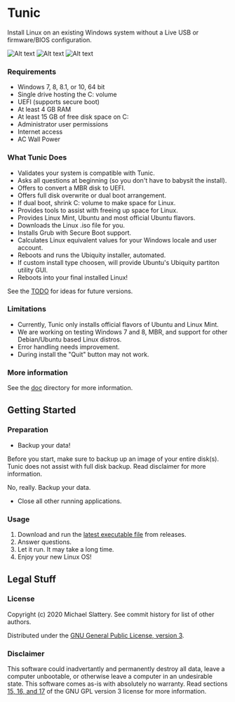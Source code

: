 # Tunic

Install Linux on an existing Windows system without a Live USB or firmware/BIOS configuration.


![Alt text](https://i.imgur.com/VOhRiGh.png) ![Alt text](https://i.imgur.com/YNNt4HZ.png) ![Alt text](https://i.imgur.com/9P8auhO.png)

### Requirements

* Windows 7, 8, 8.1, or 10, 64 bit
* Single drive hosting the C: volume
* UEFI  (supports secure boot)
* At least 4 GB RAM
* At least 15 GB of free disk space on C:
* Administrator user permissions
* Internet access
* AC Wall Power

### What Tunic Does

* Validates your system is compatible with Tunic.
* Asks all questions at beginning  (so you don't have to babysit the install).
* Offers to convert a MBR disk to UEFI.
* Offers full disk overwrite or dual boot arrangement.
* If dual boot, shrink C: volume to make space for Linux.
* Provides tools to assist with freeing up space for Linux.
* Provides Linux Mint, Ubuntu and most official Ubuntu flavors.
* Downloads the Linux .iso file for you.
* Installs Grub with Secure Boot support.
* Calculates Linux equivalent values for your Windows locale and user account.
* Reboots and runs the Ubiquity installer, automated.
* If custom install type choosen, will provide Ubuntu's Ubiquity partiton utility GUI.
* Reboots into your final installed Linux!

See the [TODO](doc/TODO.md) for ideas for future versions.

### Limitations

* Currently, Tunic only installs official flavors of Ubuntu and Linux Mint.
* We are working on testing Windows 7 and 8, MBR, and support for other Debian/Ubuntu based Linux distros.
* Error handling needs improvement.
* During install the "Quit" button may not work.

### More information

See the [doc](doc) directory for more information.

## Getting Started

### Preparation

* Backup your data!

Before you start, make sure to backup up an image of your entire disk(s).
Tunic does not assist with full disk backup.
Read disclaimer for more information.

No, really.  Backup your data.

* Close all other running applications.

### Usage

1. Download and run the [latest executable file](https://github.com/mikeslattery/tunic/releases/latest/download/tunic.exe) from releases.
1. Answer questions.
1. Let it run.  It may take a long time.
1. Enjoy your new Linux OS!

## Legal Stuff

### License

Copyright (c) 2020 Michael Slattery.  See commit history for list of other authors.

Distributed under the [GNU General Public License, version 3](https://www.gnu.org/licenses/gpl-3.0.html).

### Disclaimer

This software could inadvertantly and permanently destroy all data, leave a computer unbootable,
or otherwise leave a computer in an undesirable state.
This software comes as-is with absolutely no warranty.
Read sections [15, 16, and 17](https://www.gnu.org/licenses/gpl-3.0.html#section15) of the GNU GPL version 3 license for more information.

